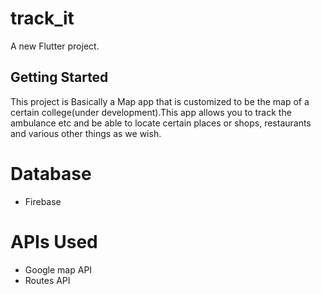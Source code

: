 # track_it

A new Flutter project.

## Getting Started

This project is Basically a Map app that is customized to be the map of a certain college(under development).This app allows you to track the ambulance etc and be able to locate certain places or shops, restaurants and various other things as we wish.

# Database
* Firebase

# APIs Used
* Google map API
* Routes API

